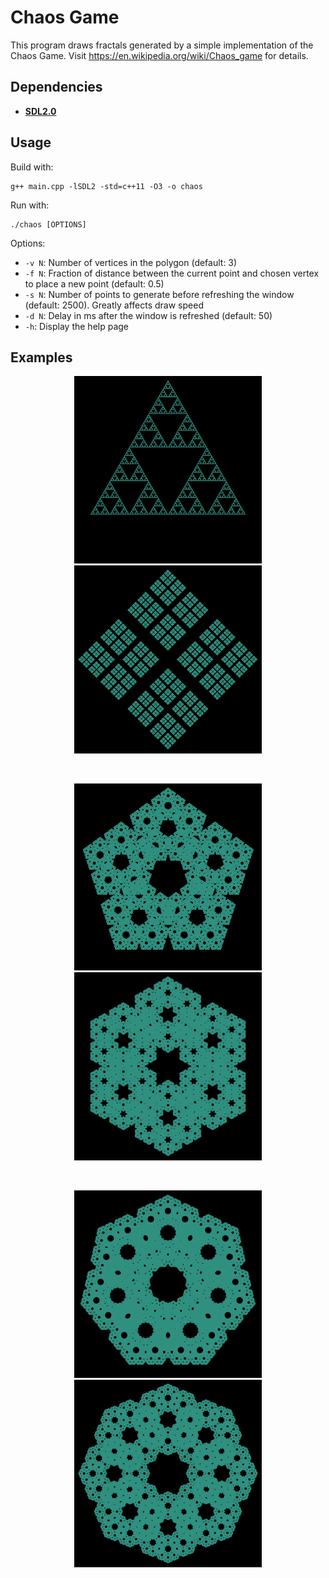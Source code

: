 # Chaos Game

This program draws fractals generated by a simple implementation of the Chaos Game. Visit https://en.wikipedia.org/wiki/Chaos_game for details.

Dependencies
-----
*	<a href="https://www.libsdl.org/download-2.0.php"><b>SDL2.0</b></a>

Usage
-----
Build with:
```
g++ main.cpp -lSDL2 -std=c++11 -O3 -o chaos
```

Run with:
```
./chaos [OPTIONS]
```

Options:
*	```-v N```: Number of vertices in the polygon (default: 3)
*	```-f N```: Fraction of distance between the current point and chosen vertex to place a new point (default: 0.5)
*	```-s N```: Number of points to generate before refreshing the window (default: 2500). Greatly affects draw speed
*	```-d N```: Delay in ms after the window is refreshed (default: 50)
*	```-h```: Display the help page

Examples
-----
<p align="middle">
  <img src="docs/v3_f05.png" width="300" hspace="5"/>
  <img src="docs/v4_f055.png" width="300" hspace="5"/> 
</p>
<br>
<p align="middle">
  <img src="docs/v5_f055.png" width="300" hspace="5"/> 
  <img src="docs/v6_f0575.png" width="300" hspace="5"/> 
</p>
<br>
<p align="middle">
  <img src="docs/v7_f0575.png" width="300" hspace="5"/> 
  <img src="docs/v8_f06.png" width="300" hspace="5"/> 
</p>